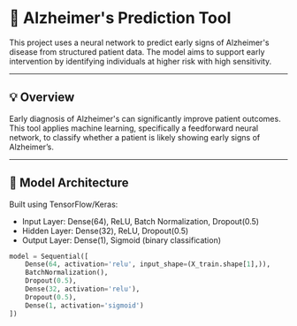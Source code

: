 # 🧠 Alzheimer's Prediction Tool

This project uses a neural network to predict early signs of Alzheimer's disease from structured patient data. The model aims to support early intervention by identifying individuals at higher risk with high sensitivity.

---

## 💡 Overview

Early diagnosis of Alzheimer's can significantly improve patient outcomes. This tool applies machine learning, specifically a feedforward neural network, to classify whether a patient is likely showing early signs of Alzheimer’s.

---

## 🧠 Model Architecture

Built using TensorFlow/Keras:

- Input Layer: Dense(64), ReLU, Batch Normalization, Dropout(0.5)
- Hidden Layer: Dense(32), ReLU, Dropout(0.5)
- Output Layer: Dense(1), Sigmoid (binary classification)

```python
model = Sequential([
    Dense(64, activation='relu', input_shape=(X_train.shape[1],)),
    BatchNormalization(),
    Dropout(0.5),
    Dense(32, activation='relu'),
    Dropout(0.5),
    Dense(1, activation='sigmoid')
])
